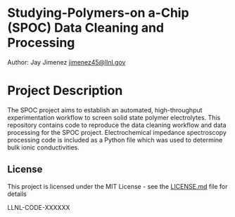 # Studying-Polymers-on a-Chip (SPOC) Data Cleaning and Processing
Author: Jay Jimenez jimenez45@llnl.gov

# Project Description

The SPOC project aims to establish an automated, high-throughput experimentation workflow to screen solid state polymer electrolytes. This repository contains code to reproduce the data cleaning workflow and data processing for the SPOC project. Electrochemical impedance spectroscopy processing code is included as a Python file which was used to determine bulk ionic conductivities.

## License

This project is licensed under the MIT License - see the [LICENSE.md](LICENSE.md) file for details

LLNL-CODE-XXXXXX
